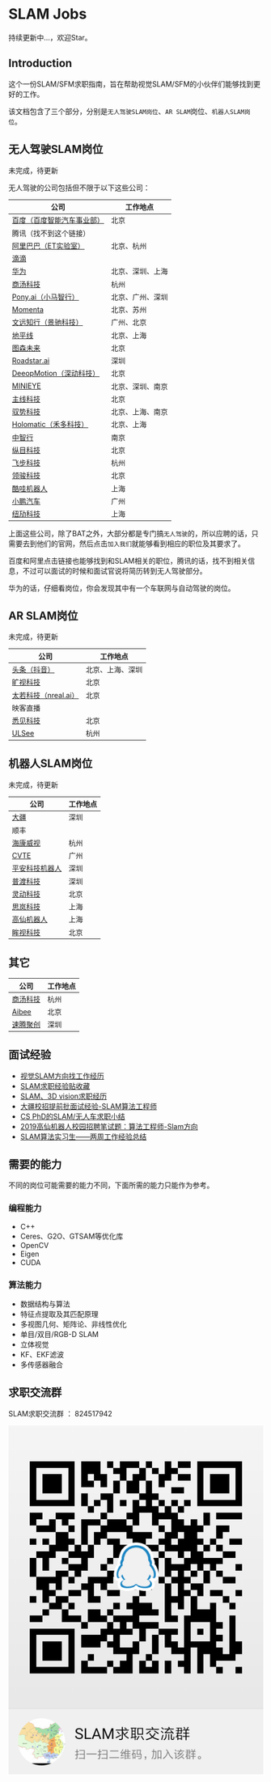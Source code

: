 # SLAM Jobs

持续更新中...，欢迎Star。

## Introduction

这个一份SLAM/SFM求职指南，旨在帮助视觉SLAM/SFM的小伙伴们能够找到更好的工作。

该文档包含了三个部分，分别是`无人驾驶SLAM岗位`、`AR SLAM`岗位、`机器人SLAM岗位`。

## 无人驾驶SLAM岗位
未完成，待更新



无人驾驶的公司包括但不限于以下这些公司：

|公司|工作地点|
| ------ | ------ |
|[百度（百度智能汽车事业部）](http://iv.baidu.com/employ.html)|北京|
|腾讯（找不到这个链接）||
|[阿里巴巴（ET实验室）](https://campus.alibaba.com/traineePositions.htm?spm=a1z3e1.11874847.0.0.16a54928IfYPYy&refno=12215)|北京、杭州|
|[滴滴](https://www.didiglobal.com/science/intelligent-driving)||
|[华为](http://career.huawei.com/reccampportal/campus4_index.html#campus4/pages/joblist/jobDetail.html?jobId=82835&d=1553997136128&type=0&jobFamClsCode=JFC1) |北京、深圳、上海|
|[商汤科技](https://www.nowcoder.com/discuss/151714)|杭州|
|[Pony.ai（小马智行）](https://www.pony.ai/zh/)|北京、广州、深圳|
|[Momenta](http://www.momenta.cn/)|北京、苏州|
|[文远知行（景驰科技）](https://www.weride.ai/)|广州、北京|
|[地平线](https://www.horizon.ai/)|北京、上海|
|[图森未来](https://www.tusimple.com/cn/)|北京|
|[Roadstar.ai](http://roadstar.ai/)|深圳|
|[DeeopMotion（深动科技）](https://deepmotion.ai/career)|北京|
|[MINIEYE](http://www.minieye.cc/contact#1)|北京、深圳、南京|
|[主线科技](http://trunk.tech/)|北京|
|[驭势科技](https://www.uisee.com/)|北京、上海、南京|
|[Holomatic（禾多科技）](http://www.holomatic.cn/)|北京、上海|
|[中智行](http://www.allride.ai/index.php)|南京|
|[纵目科技](http://www.zongmutech.com/join-us/20170607234)|北京|
|[飞步科技](http://www.fabu.ai/)|杭州|
|[领骏科技](http://www.leadgentech.ai/)|北京|
|[酷哇机器人](http://www.cowarobot.com/)|上海|
|[小鹏汽车](https://app.mokahr.com/recommendation-apply/xiaopeng/3537#/jobs?keyword=SLAM&page=1&_k=rpoum0)|广州|
|[纽劢科技](https://app.mokahr.com/apply/nullmax/3921#/job/475ea11d-f0d8-4fb1-83d2-aa58fe4dfb7c?_k=e5sj6o)|上海|

上面这些公司，除了BAT之外，大部分都是专门搞`无人驾驶`的，所以应聘的话，只需要去到他们的官网，然后点击`加入我们`就能够看到相应的职位及其要求了。

百度和阿里点击链接也能够找到和SLAM相关的职位，腾讯的话，找不到相关信息，不过可以面试的时候和面试官说将简历转到无人驾驶部分。
<!--
我也是面试的时候和面试官说要转到无人驾驶（三维重建）的部分，目前还没有消息。
-->


华为的话，仔细看岗位，你会发现其中有一个车联网与自动驾驶的岗位。


## AR SLAM岗位
未完成，待更新

|公司|工作地点|
| ------ | ------ |
|[头条（抖音）](https://www.nowcoder.com/discuss/150787)|北京、上海、深圳|
|[旷视科技](http://www.yingjiesheng.com/job-004-033-009.html)|北京|
|[太若科技（nreal.ai）](https://www.zhipin.com/job_detail/8c385370a1c577641HZ_2dS0FFU~.html?ka=comp_joblist_8)|北京|
|映客直播||
|[悉见科技](https://www.lagou.com/jobs/4890583.html)|北京|
|[ULSee](https://www.lagou.com/jobs/4583628.html?source=pl&i=pl-0)|杭州|

## 机器人SLAM岗位
未完成，待更新

|公司|工作地点|
| ------ | ------ |
|[大疆](http://www.sohu.com/a/134310618_642762)|深圳|
|顺丰||
|[海康威视](https://www.zhipin.com/job_detail/943e727298f4699e1XBy29u0GVI~.html)|杭州|
|[CVTE](http://campus.cvte.com/research/) |广州|
|[平安科技机器人](https://www.nowcoder.com/discuss/148403)|深圳|
|[普渡科技](https://www.lagou.com/jobs/5502406.html?source=pl&i=pl-8)|深圳|
|[灵动科技](https://www.lagou.com/jobs/5148394.html)|北京|
|[思岚科技](http://www.slamtec.com/cn/Home/Career#job-2)|上海|
|[高仙机器人](http://www.gs-robot.com/)|上海|
|[眸视科技](http://www.iotcnn.com/jobs/)|北京|


## 其它
|公司|工作地点|
| ------ | ------ |
|[商汤科技](https://www.nowcoder.com/discuss/151178)|杭州|
|[Aibee](https://www.lagou.com/jobs/5328704.html)|北京|
|[速腾聚创](http://www.robosense.cn/recruitment/school/1)|深圳|


## 面试经验
* [视觉SLAM方向找工作经历](http://www.cnblogs.com/xtl9/p/8053331.html)
* [SLAM求职经验贴收藏](https://blog.csdn.net/weixin_39752599/article/details/82939795)
* [SLAM、3D vision求职经历](https://zhuanlan.zhihu.com/p/56617825)
* [大疆校招提前批面试经验-SLAM算法工程师](https://www.kanzhun.com/gsmsh10505238.html)
* [CS PhD的SLAM/无人车求职小结](https://zhuanlan.zhihu.com/p/35348586)
* [2019高仙机器人校园招聘笔试题：算法工程师-Slam方向](https://www.wjx.cn/xz/28595136.aspx)
* [SLAM算法实习生——两周工作经验总结](https://blog.csdn.net/qq_39732684/article/details/80853109)





## 需要的能力
不同的岗位可能需要的能力不同，下面所需的能力只能作为参考。
### 编程能力
* C++
* Ceres、G2O、GTSAM等优化库
* OpenCV
* Eigen
* CUDA
### 算法能力
* 数据结构与算法
* 特征点提取及其匹配原理
* 多视图几何、矩阵论、非线性优化
* 单目/双目/RGB-D SLAM
* 立体视觉
* KF、EKF滤波
* 多传感器融合



## 求职交流群
SLAM求职交流群 ： 824517942

![avatar](./imgs/qq_group.png)
